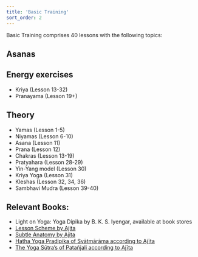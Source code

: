 ```yaml
---
title: 'Basic Training'
sort_order: 2
---
```


Basic Training comprises 40 lessons with the following topics: 

## Asanas

## Energy exercises

- Kriya (Lesson 13-32)
- Pranayama (Lesson 19+)

## Theory

- Yamas (Lesson 1-5)
- Niyamas (Lesson 6-10)
- Asana (Lesson 11)
- Prana (Lesson 12)
- Chakras (Lesson 13-19)
- Pratyahara (Lesson 28-29)
- Yin-Yang model (Lesson 30)
- Kriya Yoga (Lesson 31)
- Kleshas (Lesson 32, 34, 36)
- Sambhavi Mudra (Lesson 39-40)

## Relevant Books: 

- Light on Yoga: Yoga Dipika by B. K. S. Iyengar, available at book stores
- [Lesson Scheme by Ajita](https://rajayoga.home.xs4all.nl/EN/LessonsSchemeOfTheTrainingCourses.pdf)
- [Subtle Anatomy by Ajita](https://rajayoga.home.xs4all.nl/EN/SubtleAnatomy.pdf)
- [Hatha Yoga Pradipika of Svātmārāma according to Ajīta](https://rajayoga.home.xs4all.nl/EN/immortality.htm#hyp)
- [The Yoga Sūtra’s of Patañjali according to Ajīta](https://rajayoga.home.xs4all.nl/EN/paradise.htm#yogasutra%27s)
